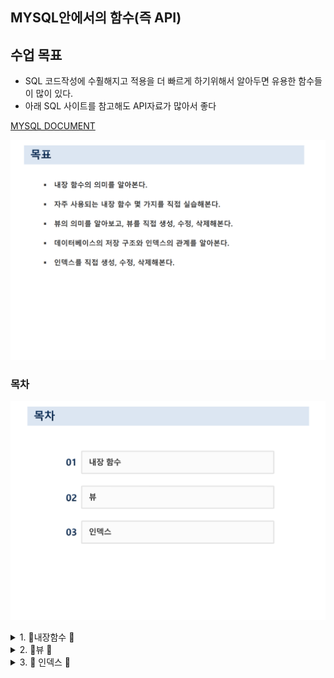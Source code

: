 ## MYSQL안에서의 함수(즉 API)

## 수업 목표 

- SQL 코드작성에 수훨해지고 적용을 더 빠르게 하기위해서 
    알아두면 유용한 함수들이 많이 있다. 
- 아래 SQL 사이트를 참고해도 API자료가 많아서 좋다

[MYSQL DOCUMENT](https://dev.mysql.com/doc/refman/8.3/en/keywords.html)


![IMG](./목표.png)

### 목차 
![IMG](./목차.png)
<details>
<summary>1. 🐝내장함수 🐝    </summary>
<div markdown="1">



![IMG](내장함수/내장함수.png)

<details>
<summary> 🐝SQL내장함수 🐝    </summary>
<div markdown="1">

1. 내장함수 
2. Null 값 처리 
3. 행 번호 출력 
- 함수 
![IMG](내장함수/내장함수1.png)

- 내장함수
1.[x] 모든 내장함수는 최초에 선언될 때 유요한 입력 값을 받아야함  

1.[x] SQL 내장함수는 상수나 속석 이름을 입력 값으로 받아 **단일값으로 결과를 반환한다.**

![IMG](내장함수/내장함수2.png)
### 간단한 코드 예시 
```SQL
-- 1. 절대값을 출력하는 키워드 
SELECT ABS(-78),ABS(78);
-- 2. 소수점 반올림 하는 키워드 
SELECT round(4.875,1);
-- 3. 
SELECT CUSTID 고객번호, round(SUM(SALEPRICE)/COUNT(*),-2) 평균금액 
FROM ORDERS
group by CUSTID;
-- 라운드 플로우 셀 시험에 자주 나옴 SQLD


```

- 문자함수 
1.[x] 문자열에 대한 함수를 처리하는 키워드


- ![IMG](내장함수/문자함수.png)
### 간단한 코드 예시

```sql
-- 서점의 고객 중에서 같은 성을 가진 사람이 몇 명이나 되는지 성별 인원수를 구하시오 

-- SUBSTR은 문자열에서 지정된 자리에서부터 지정된 길이만큼 잘라서 반환 

SELECT SUBSTR(NAME,1,1) '성',COUNT(*) '인원'
FROM CUSTOMER
GROUP BY SUBSTR(NAME,1,1);

```
- 날짜시간함수
![img](내장함수/날짜시간함수.png)
### 간단한 코드 예시
```sql
-- 7. 서점은 주문일로부터 10일 후의 매출을 확정한다 각 주문의 확정일자를 구하시오.
SELECT ADDDATE(ORDERDATE, INTERVAL +10 DAY) '주문 확정일자'
FROM ORDERS
WHERE ORDERDATE;

-- 8. 서점이 2014년 7월 7일에 주문 받은 도서의 주문번호, 주문일, 고객번호, 도서번호를 모두 보이시오 
-- 단, 주문일은 '%Y-%m-%d'형태로 표시 
select orderid, date_format(orderdate,'%Y-%m-%d'), custid, bookid from orders;


-- 9. 현재 dbms의 시간을 출력하시오
select sysdate();
```

- 숫자함수
- ![img](내장함수/숫자함수.png)
</div>
</details>

<details>
<summary> 🐝NULL 값 처리  🐝    </summary>
<div markdown="1">

### Null 값처리 
- SQL 에서의 Null을 처리하는 방식 
![img](내장함수/NULL값처리.png)
- Null값을 출력하기 싫을때 이런식으로 사용하면 된다. 
![img](내장함수/NULL값처리2.png)
```sql
-- 이렇게 하면 전화번호가 없는 사람은 null이 아닌 연락처없음으로 출력이됨

SELECT NAME, ifnull(PHONE,"연락처없음") '전화번호' FROM CUSTOMER;

```
</div>
</details>

<details>
<summary> 🐝행 번호 출력   🐝    </summary>
<div markdown="1">

### 행을 단순하게 출력하기 위한 코드 
```SQL
-- 행 정렬  단순한 출력을 위한 코드  --뒤에는 실행 순서다
-- 포문의 실행 방식과 비슷하다고 생각하면 될듯하다. 
SET @SEQ:=0;  -- 1번 
SELECT (@SEQ:=@SEQ+1) '순번', CUSTID, NAME, PHONE -- 4번 
FROM CUSTOMER -- 2번 
WHERE @SEQ <=2; -- 3번 
```


</div>
</details>

</div>
</details>

<details>
<summary>2. 🐝뷰   🐝    </summary>
<div markdown="1">


🐝뷰의 생성 및 수정 삭제  🐝 

1. 뷰의 생성에 대한 코드 및 설명

![IMG](뷰/뷰의생성.png)

2. 뷰를 수정에 대한 코드 및 설명 

![IMG](뷰/뷰의수정.png)
- create or replace view 뷰명



## 위의 내용을 참조한 실습 코드 
```sql
-- VW_BOOK1 VW를 만드는 코드 
create view vw_book1
as
select *
from book
where bookname like '%축구%';

-- VW_BOOK1 조회 코드 

select * 
from vw_book1;

-- #####20번 대한민국을 포함한 고객을 뷰를 만들기 

-- VW_CUSTOMER 뷰 만드는 코드  
create or replace view vw_customer
as select* 
from customer 
where address like "%대한민국%";
select * 
from vw_customer;

-- #######21 번 오더테이블에 고객이름과 도서이름을 바로 확인할 수 있는 뷰를 생성한후
'김연아' 고객이 구입한 도서의 주문번호,도서이름,주문액을 보이시오


create view o_orders(orderid,custid,name,bookid,bookname,saleprice,orderdate)
as 
select od.orderid, od.custid,cs.name,od.bookid,bk.bookname,od.saleprice,od.orderdate
from orders od, customer cs, book bk
where od.custid = cs.custid and od.bookid = bk.bookid;

select orderid, bookname, saleprice from o_orders where name ="김연아";

-- 수정가능한 뷰 생성  or replace 
create or replace view o_orders(orderid,custid,name,bookid,bookname,saleprice,orderdate)
as 
select od.orderid, od.custid,cs.name,od.bookid,bk.bookname,od.saleprice,od.orderdate
from orders od, customer cs, book bk
where od.custid = cs.custid and od.bookid = bk.bookid;

select orderid, bookname, saleprice from o_orders where name ="김연아";

-- ######22번 20번의 뷰를 영국을 포함한 주소를 가진 고객으로 변경하시오 
create or replace view vw_customer(custid, name, address)
as select custid, name, address
from customer 
where address like '%영국%';
select * 
from vw_customer;

drop view o_orders;

-- 만든 뷰 들은 시스템 사탈로그에 저장이 된다. 
-- 문제풀이 


create or replace view highorders(bookid,bookname,name,publisher,price)
as
select b.bookid,b.bookname,c.name,b.publisher,b.price
from book b, customer c, orders o
where o.custid = c.custid and o.bookid = b.bookid and price>=20000;
select * 
from highorders;

select bookname, name 
from highorders;

create or replace view highorders(bookid,bookname,name,publisher)
as
select b.bookid,b.bookname,c.name,b.publisher
from book b, customer c, orders o
where o.custid = c.custid and o.bookid = b.bookid;

select *
from highorders;

```


</div>
</details>

<details>
<summary>3.  🐝 인덱스   🐝    </summary>
<div markdown="1">

![IMG](인덱스/인덱스목차.png)
![IMG](인덱스/데이터의물리적저장.png)
![IMG](인덱스/엑세스시간.png)
![IMG](인덱스/DBMS구조.png)
![IMG](인덱스/인덱스저장위치.png)
![IMG](인덱스/인덱스의종류.png)

![IMG](인덱스/B-tree.png)
![IMG](인덱스/B-tree1.png)
![IMG](인덱스/데이터저장예시.png)
![IMG](인덱스/데이터저장예시2.png)

</div>
</details>